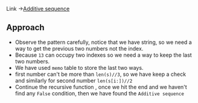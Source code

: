 Link ->[Additive sequence](https://www.geeksforgeeks.org/problems/additive-sequence/1)

## Approach
- Observe the pattern carefully, notice that we have string, so we need a way to get the previous two numbers not the index.
- Because `13` can occupy two indexes so we need a way to keep the last two numbers.
- We have used `memo` table to store the last two ways.
- first number can't be more than `len(s)//3`, so we have keep a check and similarly for second number `len(s[i:])//2`
- Continue the recursive function , once we hit the end and we haven't find any `False` condition, then we have found the `Additive sequence`
